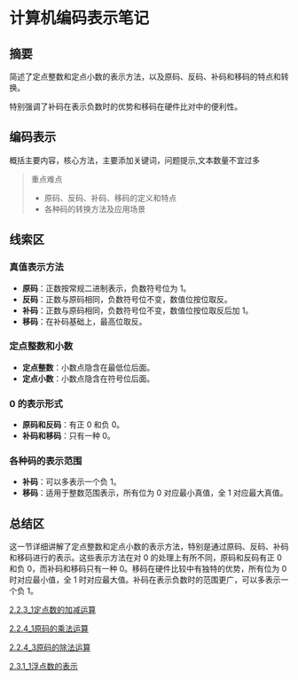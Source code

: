 # 计算机编码表示笔记

## 摘要

简述了定点整数和定点小数的表示方法，以及原码、反码、补码和移码的特点和转换。

特别强调了补码在表示负数时的优势和移码在硬件比对中的便利性。

## 编码表示

概括主要内容，核心方法，主要添加关键词，问题提示,文本数量不宜过多

> 重点难点
>
> - 原码、反码、补码、移码的定义和特点
> - 各种码的转换方法及应用场景

## 线索区

### 真值表示方法

- **原码**：正数按常规二进制表示，负数符号位为 1。
- **反码**：正数与原码相同，负数符号位不变，数值位按位取反。
- **补码**：正数与原码相同，负数符号位不变，数值位按位取反后加 1。
- **移码**：在补码基础上，最高位取反。

### 定点整数和小数

- **定点整数**：小数点隐含在最低位后面。
- **定点小数**：小数点隐含在符号位后面。

### 0 的表示形式

- **原码和反码**：有正 0 和负 0。
- **补码和移码**：只有一种 0。

### 各种码的表示范围

- **补码**：可以多表示一个负 1。
- **移码**：适用于整数范围表示，所有位为 0 对应最小真值，全 1 对应最大真值。

## 总结区

这一节详细讲解了定点整数和定点小数的表示方法，特别是通过原码、反码、补码和移码进行的表示。这些表示方法在对 0 的处理上有所不同，原码和反码有正 0 和负 0，而补码和移码只有一种 0。移码在硬件比较中有独特的优势，所有位为 0 时对应最小值，全 1 时对应最大值。补码在表示负数时的范围更广，可以多表示一个负 1。


[2.2.3_1定点数的加减运算](2.2.3_1定点数的加减运算.md)

[2.2.4_1原码的乘法运算](2.2.4_1原码的乘法运算.md)

[2.2.4_3原码的除法运算](2.2.4_3原码的除法运算.md)

[2.3.1_1浮点数的表示](2.3.1_1浮点数的表示.md)
